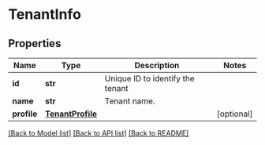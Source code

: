 # TenantInfo

## Properties
Name | Type | Description | Notes
------------ | ------------- | ------------- | -------------
**id** | **str** | Unique ID to identify the tenant | 
**name** | **str** | Tenant name. | 
**profile** | [**TenantProfile**](TenantProfile.md) |  | [optional] 

[[Back to Model list]](../README.md#documentation-for-models) [[Back to API list]](../README.md#documentation-for-api-endpoints) [[Back to README]](../README.md)

